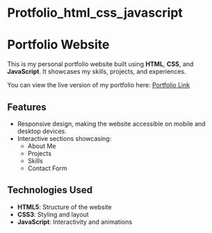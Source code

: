 # Protfolio_html_css_javascript


# Portfolio Website

This is my personal portfolio website built using **HTML**, **CSS**, and **JavaScript**. It showcases my skills, projects, and experiences.

You can view the live version of my portfolio here: [Portfolio Link](https://asmapa.github.io/Protfolio_html_css_javascript/)

## Features

- Responsive design, making the website accessible on mobile and desktop devices.
- Interactive sections showcasing:
  - About Me
  - Projects
  - Skills
  - Contact Form

## Technologies Used

- **HTML5**: Structure of the website
- **CSS3**: Styling and layout
- **JavaScript**: Interactivity and animations


